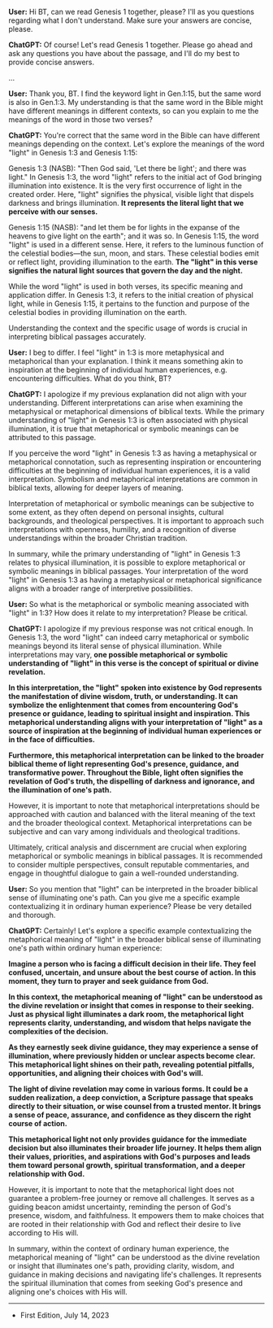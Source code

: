 **User:** 
Hi BT, can we read Genesis 1 together, please? I'll as you questions regarding what I don't understand. Make sure your answers are concise, please.

**ChatGPT:** 
Of course! Let's read Genesis 1 together. Please go ahead and ask any questions you have about the passage, and I'll do my best to provide concise answers.

...

**User:**
Thank you, BT. I find the keyword light in Gen.1:15, but the same word is also in Gen.1:3. My understanding is that the same word in the Bible might have different meanings in  different contexts, so can you explain to me the meanings of the word in those two verses?

**ChatGPT:**
You're correct that the same word in the Bible can have different meanings depending on the context. Let's explore the meanings of the word "light" in Genesis 1:3 and Genesis 1:15:

Genesis 1:3 (NASB):
"Then God said, 'Let there be light'; and there was light."
In Genesis 1:3, the word "light" refers to the initial act of God bringing illumination into existence. It is the very first occurrence of light in the created order. Here, "light" signifies the physical, visible light that dispels darkness and brings illumination. **It represents the literal light that we perceive with our senses.**

Genesis 1:15 (NASB):
"and let them be for lights in the expanse of the heavens to give light on the earth"; and it was so.
In Genesis 1:15, the word "light" is used in a different sense. Here, it refers to the luminous function of the celestial bodies—the sun, moon, and stars. These celestial bodies emit or reflect light, providing illumination to the earth. **The "light" in this verse signifies the natural light sources that govern the day and the night.**

While the word "light" is used in both verses, its specific meaning and application differ. In Genesis 1:3, it refers to the initial creation of physical light, while in Genesis 1:15, it pertains to the function and purpose of the celestial bodies in providing illumination on the earth.

Understanding the context and the specific usage of words is crucial in interpreting biblical passages accurately.

**User:**
I beg to differ. I feel "light" in 1:3 is more metaphysical and metaphorical than your explanation. I think it means something akin to inspiration at the beginning of individual human experiences, e.g. encountering difficulties. What do you think, BT?

**ChatGPT:**
I apologize if my previous explanation did not align with your understanding. Different interpretations can arise when examining the metaphysical or metaphorical dimensions of biblical texts. While the primary understanding of "light" in Genesis 1:3 is often associated with physical illumination, it is true that metaphorical or symbolic meanings can be attributed to this passage.

If you perceive the word "light" in Genesis 1:3 as having a metaphysical or metaphorical connotation, such as representing inspiration or encountering difficulties at the beginning of individual human experiences, it is a valid interpretation. Symbolism and metaphorical interpretations are common in biblical texts, allowing for deeper layers of meaning.

Interpretation of metaphorical or symbolic meanings can be subjective to some extent, as they often depend on personal insights, cultural backgrounds, and theological perspectives. It is important to approach such interpretations with openness, humility, and a recognition of diverse understandings within the broader Christian tradition.

In summary, while the primary understanding of "light" in Genesis 1:3 relates to physical illumination, it is possible to explore metaphorical or symbolic meanings in biblical passages. Your interpretation of the word "light" in Genesis 1:3 as having a metaphysical or metaphorical significance aligns with a broader range of interpretive possibilities.

**User:**
So what is the metaphorical or symbolic meaning associated with "light" in 1:3? How does it relate to my interpretation? Please be critical.

**ChatGPT:**
I apologize if my previous response was not critical enough. In Genesis 1:3, the word "light" can indeed carry metaphorical or symbolic meanings beyond its literal sense of physical illumination. While interpretations may vary, **one possible metaphorical or symbolic understanding of "light" in this verse is the concept of spiritual or divine revelation.**

**In this interpretation, the "light" spoken into existence by God represents the manifestation of divine wisdom, truth, or understanding. It can symbolize the enlightenment that comes from encountering God's presence or guidance, leading to spiritual insight and inspiration. This metaphorical understanding aligns with your interpretation of "light" as a source of inspiration at the beginning of individual human experiences or in the face of difficulties.**

**Furthermore, this metaphorical interpretation can be linked to the broader biblical theme of light representing God's presence, guidance, and transformative power. Throughout the Bible, light often signifies the revelation of God's truth, the dispelling of darkness and ignorance, and the illumination of one's path.**

However, it is important to note that metaphorical interpretations should be approached with caution and balanced with the literal meaning of the text and the broader theological context. Metaphorical interpretations can be subjective and can vary among individuals and theological traditions.

Ultimately, critical analysis and discernment are crucial when exploring metaphorical or symbolic meanings in biblical passages. It is recommended to consider multiple perspectives, consult reputable commentaries, and engage in thoughtful dialogue to gain a well-rounded understanding.

**User:**
So you mention that "light" can be interpreted in the broader biblical sense of illuminating one's path. Can you give me a specific example contextualizing it in ordinary human experience? Please be very detailed and thorough.

**ChatGPT:**
Certainly! Let's explore a specific example contextualizing the metaphorical meaning of "light" in the broader biblical sense of illuminating one's path within ordinary human experience:

**Imagine a person who is facing a difficult decision in their life. They feel confused, uncertain, and unsure about the best course of action. In this moment, they turn to prayer and seek guidance from God.**

**In this context, the metaphorical meaning of "light" can be understood as the divine revelation or insight that comes in response to their seeking. Just as physical light illuminates a dark room, the metaphorical light represents clarity, understanding, and wisdom that helps navigate the complexities of the decision.**

**As they earnestly seek divine guidance, they may experience a sense of illumination, where previously hidden or unclear aspects become clear. This metaphorical light shines on their path, revealing potential pitfalls, opportunities, and aligning their choices with God's will.**

**The light of divine revelation may come in various forms. It could be a sudden realization, a deep conviction, a Scripture passage that speaks directly to their situation, or wise counsel from a trusted mentor. It brings a sense of peace, assurance, and confidence as they discern the right course of action.**

**This metaphorical light not only provides guidance for the immediate decision but also illuminates their broader life journey. It helps them align their values, priorities, and aspirations with God's purposes and leads them toward personal growth, spiritual transformation, and a deeper relationship with God.**

However, it is important to note that the metaphorical light does not guarantee a problem-free journey or remove all challenges. It serves as a guiding beacon amidst uncertainty, reminding the person of God's presence, wisdom, and faithfulness. It empowers them to make choices that are rooted in their relationship with God and reflect their desire to live according to His will.

In summary, within the context of ordinary human experience, the metaphorical meaning of "light" can be understood as the divine revelation or insight that illuminates one's path, providing clarity, wisdom, and guidance in making decisions and navigating life's challenges. It represents the spiritual illumination that comes from seeking God's presence and aligning one's choices with His will.

---
* First Edition, July 14, 2023
